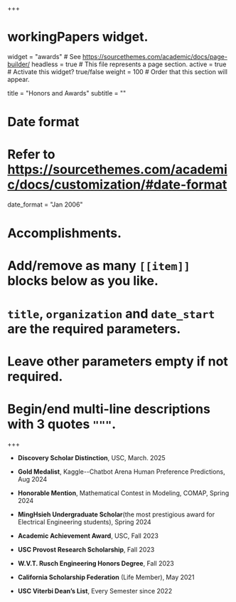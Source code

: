 +++
# workingPapers widget.
widget = "awards"  # See https://sourcethemes.com/academic/docs/page-builder/
headless = true  # This file represents a page section.
active = true  # Activate this widget? true/false
weight = 100  # Order that this section will appear.

title = "Honors and Awards"
subtitle = ""

# Date format
#   Refer to https://sourcethemes.com/academic/docs/customization/#date-format
date_format = "Jan 2006"

# Accomplishments.
#   Add/remove as many `[[item]]` blocks below as you like.
#   `title`, `organization` and `date_start` are the required parameters.
#   Leave other parameters empty if not required.
#   Begin/end multi-line descriptions with 3 quotes `"""`.

+++
- **Discovery Scholar Distinction**, USC, March. 2025

- **Gold Medalist**, Kaggle--Chatbot Arena Human Preference Predictions, Aug 2024

- **Honorable Mention**, Mathematical Contest in Modeling, COMAP, Spring 2024

- **MingHsieh Undergraduate Scholar**(the most prestigious award for Electrical Engineering students), Spring 2024

- **Academic Achievement Award**, USC, Fall 2023

- **USC Provost Research Scholarship**, Fall 2023

- **W.V.T. Rusch Engineering Honors Degree**, Fall 2023

- **California Scholarship Federation** (Life Member), May 2021

- **USC Viterbi Dean’s List**, Every Semester since 2022
